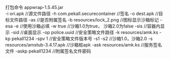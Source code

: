 打包命令
appwrap-1.5.45.jar  
-i  ori.apk                                   //源文件路径
-h com.pekall.securecontainer //签名
-o dest.apk                                //目标文件路径
-as                                             //是否附属签名
-b resources/lock_2.png    //图标显示沙箱标记
-esa -e                            //使用沙箱必填
-w true          //沙箱1.0为true， 沙箱2.0为false
-sis                //容器内显示
-sid                 //桌面显示
-op police.uuid //安全策略文件路径
-k resources/amk.ks
-kp pekall1234 
-spv 1  //安全策略文件版本号
-s1 -s2 //沙箱1.0，沙箱2.0
-s resources/amstub-3.4.17.apk //沙箱桩apk
-ask resources/amk.ks //服务签名文件
-askp pekall1234 //附属签名文件密码
